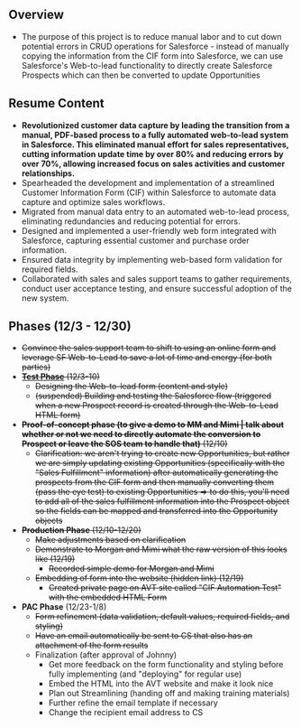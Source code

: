 ## Overview
- The purpose of this project is to reduce manual labor and to cut down potential errors in CRUD operations for Salesforce - instead of manually copying the information from the CIF form into Salesforce, we can use Salesforce's Web-to-lead functionality to directly create Salesforce Prospects which can then be converted to update Opportunities

## Resume Content
- **Revolutionized customer data capture by leading the transition from a manual, PDF-based process to a fully automated web-to-lead system in Salesforce. This eliminated manual effort for sales representatives, cutting information update time by over 80% and reducing errors by over 70%, allowing increased focus on sales activities and customer relationships.**
- Spearheaded the development and implementation of a streamlined Customer Information Form (CIF) within Salesforce to automate data capture and optimize sales workflows.
- Migrated from manual data entry to an automated web-to-lead process, eliminating redundancies and reducing potential for errors.
- Designed and implemented a user-friendly web form integrated with Salesforce, capturing essential customer and purchase order information.
- Ensured data integrity by implementing web-based form validation for required fields.
- Collaborated with sales and sales support teams to gather requirements, conduct user acceptance testing, and ensure successful adoption of the new system.

## Phases (12/3 - 12/30)
- ~~Convince the sales support team to shift to using an online form and leverage SF Web-to-Lead to save a lot of time and energy (for both parties)~~
- ~~[**Test Phase**](https://github.com/jerrytigerxu/AVT-SOSO/blob/main/CIF-Automation/Test-Phase.md) (12/3-10)~~
  - ~~Designing the Web-to-lead form (content and style)~~
  - ~~(suspended) Building and testing the Salesforce flow (triggered when a new Prospect record is created through the Web-to-Lead HTML form)~~
- ~~**Proof-of-concept phase (to give a demo to MM and Mimi | talk about whether or not we need to directly automate the conversion to Prospect or leave the SOS team to handle that)** (12/10)~~
  - ~~Clarification: we aren't trying to create new Opportunities, but rather we are simply updating existing Opportunities (specifically with the "Sales Fulfillment" information) after automatically generating the prospects from the CIF form and then manually converting them (pass the eye test) to existing Opportunities => to do this, you'll need to add all of the sales fulfillment information into the Prospect object so the fields can be mapped and transferred into the Opportunity objects~~ 
- ~~**Production Phase** (12/10-12/20)~~
  - ~~Make adjustments based on clarification~~
  - ~~Demonstrate to Morgan and Mimi what the raw version of this looks like (12/19)~~
    - ~~Recorded simple demo for Morgan and Mimi~~
  - ~~Embedding of form into the website (hidden link) (12/19)~~
    - ~~Created private page on AVT site called "CIF Automation Test" with the embedded HTML Form~~
- **PAC Phase** (12/23-1/8)
  - ~~Form refinement (data validation, default values, required fields, and styling)~~
  - ~~Have an email automatically be sent to CS that also has an attachment of the form results~~
  - Finalization (after approval of Johnny)
    - Get more feedback on the form functionality and styling before fully implementing (and "deploying" for regular use)
    - Embed the HTML into the AVT website and make it look nice
    - Plan out Streamlining (handing off and making training materials)
    - Further refine the email template if necessary
    - Change the recipient email address to CS

    

    


